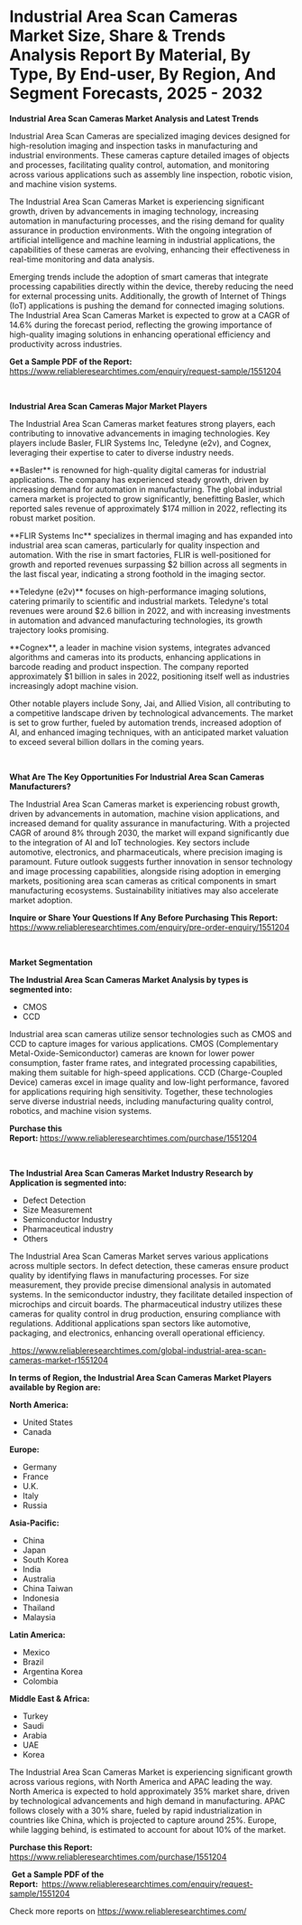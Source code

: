 <p><h1>Industrial Area Scan Cameras Market Size, Share & Trends Analysis Report By Material, By Type, By End-user, By Region, And Segment Forecasts, 2025 - 2032</h1></p><p><strong>Industrial Area Scan Cameras Market Analysis and Latest Trends</strong></p>
<p><p>Industrial Area Scan Cameras are specialized imaging devices designed for high-resolution imaging and inspection tasks in manufacturing and industrial environments. These cameras capture detailed images of objects and processes, facilitating quality control, automation, and monitoring across various applications such as assembly line inspection, robotic vision, and machine vision systems.</p><p>The Industrial Area Scan Cameras Market is experiencing significant growth, driven by advancements in imaging technology, increasing automation in manufacturing processes, and the rising demand for quality assurance in production environments. With the ongoing integration of artificial intelligence and machine learning in industrial applications, the capabilities of these cameras are evolving, enhancing their effectiveness in real-time monitoring and data analysis.</p><p>Emerging trends include the adoption of smart cameras that integrate processing capabilities directly within the device, thereby reducing the need for external processing units. Additionally, the growth of Internet of Things (IoT) applications is pushing the demand for connected imaging solutions. The Industrial Area Scan Cameras Market is expected to grow at a CAGR of 14.6% during the forecast period, reflecting the growing importance of high-quality imaging solutions in enhancing operational efficiency and productivity across industries.</p></p>
<p><strong>Get a Sample PDF of the Report:&nbsp;</strong> <a href="https://www.reliableresearchtimes.com/enquiry/request-sample/1551204?utm_campaign=2643&utm_medium=2&utm_source=Github&utm_content=ia&utm_term=08042025&utm_id=industrial-area-scan-cameras">https://www.reliableresearchtimes.com/enquiry/request-sample/1551204</a></p>
<p>&nbsp;</p>
<p><strong>Industrial Area Scan Cameras Major Market Players</strong></p>
<p><p>The Industrial Area Scan Cameras market features strong players, each contributing to innovative advancements in imaging technologies. Key players include Basler, FLIR Systems Inc, Teledyne (e2v), and Cognex, leveraging their expertise to cater to diverse industry needs.</p><p>**Basler** is renowned for high-quality digital cameras for industrial applications. The company has experienced steady growth, driven by increasing demand for automation in manufacturing. The global industrial camera market is projected to grow significantly, benefitting Basler, which reported sales revenue of approximately $174 million in 2022, reflecting its robust market position.</p><p>**FLIR Systems Inc** specializes in thermal imaging and has expanded into industrial area scan cameras, particularly for quality inspection and automation. With the rise in smart factories, FLIR is well-positioned for growth and reported revenues surpassing $2 billion across all segments in the last fiscal year, indicating a strong foothold in the imaging sector.</p><p>**Teledyne (e2v)** focuses on high-performance imaging solutions, catering primarily to scientific and industrial markets. Teledyne's total revenues were around $2.6 billion in 2022, and with increasing investments in automation and advanced manufacturing technologies, its growth trajectory looks promising.</p><p>**Cognex**, a leader in machine vision systems, integrates advanced algorithms and cameras into its products, enhancing applications in barcode reading and product inspection. The company reported approximately $1 billion in sales in 2022, positioning itself well as industries increasingly adopt machine vision.</p><p>Other notable players include Sony, Jai, and Allied Vision, all contributing to a competitive landscape driven by technological advancements. The market is set to grow further, fueled by automation trends, increased adoption of AI, and enhanced imaging techniques, with an anticipated market valuation to exceed several billion dollars in the coming years.</p></p>
<p>&nbsp;</p>
<p><strong>What Are The Key Opportunities For Industrial Area Scan Cameras Manufacturers?</strong></p>
<p><p>The Industrial Area Scan Cameras market is experiencing robust growth, driven by advancements in automation, machine vision applications, and increased demand for quality assurance in manufacturing. With a projected CAGR of around 8% through 2030, the market will expand significantly due to the integration of AI and IoT technologies. Key sectors include automotive, electronics, and pharmaceuticals, where precision imaging is paramount. Future outlook suggests further innovation in sensor technology and image processing capabilities, alongside rising adoption in emerging markets, positioning area scan cameras as critical components in smart manufacturing ecosystems. Sustainability initiatives may also accelerate market adoption.</p></p>
<p><strong>Inquire or Share Your Questions If Any Before Purchasing This Report:</strong> <a href="https://www.reliableresearchtimes.com/enquiry/pre-order-enquiry/1551204?utm_campaign=2643&utm_medium=2&utm_source=Github&utm_content=ia&utm_term=08042025&utm_id=industrial-area-scan-cameras">https://www.reliableresearchtimes.com/enquiry/pre-order-enquiry/1551204</a></p>
<p>&nbsp;</p>
<p><strong>Market Segmentation</strong></p>
<p><strong>The Industrial Area Scan Cameras Market Analysis by types is segmented into:</strong></p>
<p><ul><li>CMOS</li><li>CCD</li></ul></p>
<p><p>Industrial area scan cameras utilize sensor technologies such as CMOS and CCD to capture images for various applications. CMOS (Complementary Metal-Oxide-Semiconductor) cameras are known for lower power consumption, faster frame rates, and integrated processing capabilities, making them suitable for high-speed applications. CCD (Charge-Coupled Device) cameras excel in image quality and low-light performance, favored for applications requiring high sensitivity. Together, these technologies serve diverse industrial needs, including manufacturing quality control, robotics, and machine vision systems.</p></p>
<p><strong>Purchase this Report:&nbsp;</strong><a href="https://www.reliableresearchtimes.com/purchase/1551204?utm_campaign=2643&utm_medium=2&utm_source=Github&utm_content=ia&utm_term=08042025&utm_id=industrial-area-scan-cameras">https://www.reliableresearchtimes.com/purchase/1551204</a></p>
<p>&nbsp;</p>
<p><strong>The Industrial Area Scan Cameras Market Industry Research by Application is segmented into:</strong></p>
<p><ul><li>Defect Detection</li><li>Size Measurement</li><li>Semiconductor Industry</li><li>Pharmaceutical industry</li><li>Others</li></ul></p>
<p><p>The Industrial Area Scan Cameras Market serves various applications across multiple sectors. In defect detection, these cameras ensure product quality by identifying flaws in manufacturing processes. For size measurement, they provide precise dimensional analysis in automated systems. In the semiconductor industry, they facilitate detailed inspection of microchips and circuit boards. The pharmaceutical industry utilizes these cameras for quality control in drug production, ensuring compliance with regulations. Additional applications span sectors like automotive, packaging, and electronics, enhancing overall operational efficiency.</p></p>
<p><a href="https://www.reliableresearchtimes.com/global-industrial-area-scan-cameras-market-r1551204?utm_campaign=2643&utm_medium=2&utm_source=Github&utm_content=ia&utm_term=08042025&utm_id=industrial-area-scan-cameras">&nbsp;https://www.reliableresearchtimes.com/global-industrial-area-scan-cameras-market-r1551204</a></p>
<p><strong>In terms of Region, the Industrial Area Scan Cameras Market Players available by Region are:</strong></p>
<p>
    <p> <strong> North America: </strong>
        <ul>
            <li>United States</li>
            <li>Canada</li>
        </ul>
        </p> 
    <p> <strong> Europe: </strong>
        <ul>
            <li>Germany</li>
            <li>France</li>
            <li>U.K.</li>
            <li>Italy</li>
            <li>Russia</li>
        </ul>
        </p> 
    <p> <strong> Asia-Pacific: </strong>
        <ul>
            <li>China</li>
            <li>Japan</li>
            <li>South Korea</li>
            <li>India</li>
            <li>Australia</li>
            <li>China Taiwan</li>
            <li>Indonesia</li>
            <li>Thailand</li>
            <li>Malaysia</li>
        </ul>
        </p> 
    <p> <strong> Latin America: </strong>
        <ul>
            <li>Mexico</li>
            <li>Brazil</li>
            <li>Argentina Korea</li>
            <li>Colombia</li>
        </ul>
        </p> 
    <p> <strong> Middle East & Africa: </strong>
        <ul>
            <li>Turkey</li>
            <li>Saudi</li>
            <li>Arabia</li>
            <li>UAE</li>
            <li>Korea</li>
        </ul>
    </p>
    </p>
<p><p>The Industrial Area Scan Cameras Market is experiencing significant growth across various regions, with North America and APAC leading the way. North America is expected to hold approximately 35% market share, driven by technological advancements and high demand in manufacturing. APAC follows closely with a 30% share, fueled by rapid industrialization in countries like China, which is projected to capture around 25%. Europe, while lagging behind, is estimated to account for about 10% of the market.</p></p>
<p><strong>Purchase this Report: </strong><a href="https://www.reliableresearchtimes.com/purchase/1551204?utm_campaign=2643&utm_medium=2&utm_source=Github&utm_content=ia&utm_term=08042025&utm_id=industrial-area-scan-cameras">https://www.reliableresearchtimes.com/purchase/1551204</a></p>
<p>&nbsp;<strong>Get a Sample PDF of the Report:&nbsp;&nbsp;</strong><a href="https://www.reliableresearchtimes.com/enquiry/request-sample/1551204?utm_campaign=2643&utm_medium=2&utm_source=Github&utm_content=ia&utm_term=08042025&utm_id=industrial-area-scan-cameras">https://www.reliableresearchtimes.com/enquiry/request-sample/1551204</a></p>
<p><strong></strong></p>
<p>Check more reports on <a href="https://www.reliableresearchtimes.com/?utm_campaign=2643&utm_medium=2&utm_source=Github&utm_content=ia&utm_term=08042025&utm_id=industrial-area-scan-cameras">https://www.reliableresearchtimes.com/</a></p>